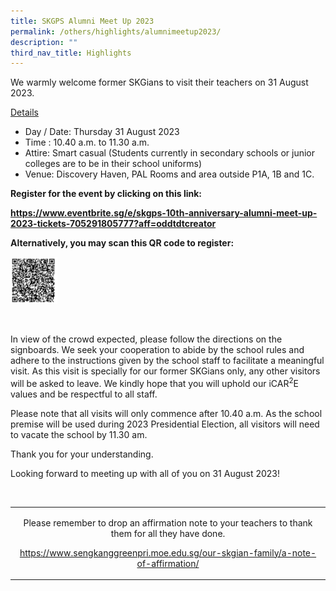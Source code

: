 ```yaml
---
title: SKGPS Alumni Meet Up 2023
permalink: /others/highlights/alumnimeetup2023/
description: ""
third_nav_title: Highlights
---
```

<p>We warmly welcome former SKGians to visit their teachers on 31 August 2023.</p>
<p><u>Details</u></p>
<ul>
<li>Day / Date: Thursday 31 August 2023</li>
<li>Time : 10.40 a.m. to 11.30 a.m.</li>
<li>Attire: Smart casual (Students currently in secondary schools or junior colleges are to be in their school uniforms)</li>
<li>Venue: Discovery Haven, PAL Rooms and area outside P1A, 1B and 1C.</li>
</ul>
<p><strong>Register for the event by clicking on this link: </strong></p>
<p><a href="https://www.eventbrite.sg/e/skgps-10th-anniversary-alumni-meet-up-2023-tickets-705291805777?aff=oddtdtcreator"><strong>https://www.eventbrite.sg/e/skgps-10th-anniversary-alumni-meet-up-2023-tickets-705291805777?aff=oddtdtcreator</strong></a></p>
<p><strong>Alternatively, you may scan this QR code to register:</strong></p>
<img height="75" width="75" alt="" src="/images/meetupqrcode.jpg">
<p>&nbsp;</p>
<p>In view of the crowd expected, please follow the directions on the signboards. We seek your cooperation to abide by the school rules and adhere to the instructions given by the school staff to facilitate a meaningful visit. As this visit is specially for our former SKGians only, any other visitors will be asked to leave. We kindly hope that you will uphold our iCAR<sup>2</sup>E values and be respectful to all staff.</p>
<p>Please note that all visits will only commence after 10.40 a.m. As the school premise will be used during 2023 Presidential Election, all visitors will need to vacate the school by 11.30 am.</p>
<p>Thank you for your understanding.</p>
<p>Looking forward to meeting up with all of you on 31 August 2023!</p>
<p>&nbsp;</p>
<table>
<tbody>
<tr>
<td>
<p style="text-align: center;">Please remember to drop an affirmation note to your teachers to thank them for all they have done.</p>
<p style="text-align: center;"><a href="https://www.sengkanggreenpri.moe.edu.sg/our-skgian-family/a-note-of-affirmation/">https://www.sengkanggreenpri.moe.edu.sg/our-skgian-family/a-note-of-affirmation/</a></p>
</td>
</tr>
</tbody>
</table>
<p>&nbsp;</p>